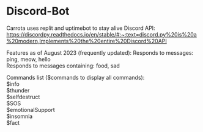 # Discord-Bot
Carrota uses replit and uptimebot to stay alive
Discord API: https://discordpy.readthedocs.io/en/stable/#:~:text=discord.py%20is%20a%20modern,Implements%20the%20entire%20Discord%20API

Features as of August 2023 (frequently updated):
Responds to messages: ping, meow, hello  
Responds to messages containing: food, sad  


Commands list ($commands to display all commands):  
$info  
$thunder  
$selfdestruct  
$SOS  
$emotionalSupport  
$insomnia  
$fact

